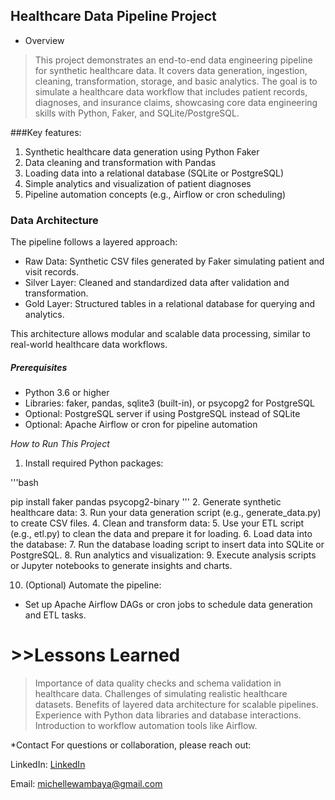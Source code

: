 
## Healthcare Data Pipeline Project
* Overview
> This project demonstrates an end-to-end data engineering pipeline for synthetic healthcare data. It covers data generation, ingestion, cleaning, transformation, storage, and basic analytics. The goal is to simulate a healthcare data workflow that includes patient records, diagnoses, and insurance claims, showcasing core data engineering skills with Python, Faker, and SQLite/PostgreSQL.

###Key features:

1. Synthetic healthcare data generation using Python Faker
2. Data cleaning and transformation with Pandas
3. Loading data into a relational database (SQLite or PostgreSQL)
4. Simple analytics and visualization of patient diagnoses
5. Pipeline automation concepts (e.g., Airflow or cron scheduling)

### Data Architecture
The pipeline follows a layered approach:

- Raw Data: Synthetic CSV files generated by Faker simulating patient and visit records.
- Silver Layer: Cleaned and standardized data after validation and transformation.
- Gold Layer: Structured tables in a relational database for querying and analytics.

This architecture allows modular and scalable data processing, similar to real-world healthcare data workflows.

##### Prerequisites
- Python 3.6 or higher
- Libraries: faker, pandas, sqlite3 (built-in), or psycopg2 for PostgreSQL
- Optional: PostgreSQL server if using PostgreSQL instead of SQLite
- Optional: Apache Airflow or cron for pipeline automation

*How to Run This Project*
1. Install required Python packages:

'''bash

pip install faker pandas psycopg2-binary
'''
2. Generate synthetic healthcare data:
3. Run your data generation script (e.g., generate_data.py) to create CSV files.
4. Clean and transform data:
5. Use your ETL script (e.g., etl.py) to clean the data and prepare it for loading.
6. Load data into the database:
7. Run the database loading script to insert data into SQLite or PostgreSQL.
8. Run analytics and visualization:
9. Execute analysis scripts or Jupyter notebooks to generate insights and charts.

10. (Optional) Automate the pipeline:

- Set up Apache Airflow DAGs or cron jobs to schedule data generation and ETL tasks.

# >>Lessons Learned
>Importance of data quality checks and schema validation in healthcare data.
>Challenges of simulating realistic healthcare datasets.
>Benefits of layered data architecture for scalable pipelines.
>Experience with Python data libraries and database interactions.
>Introduction to workflow automation tools like Airflow.

*Contact
For questions or collaboration, please reach out:

LinkedIn: [LinkedIn](https://www.linkedin.com/in/michelle-wambaya/)

Email: michellewambaya@gmail.com
